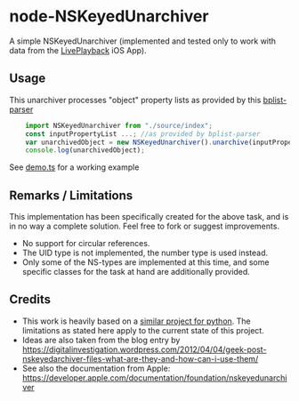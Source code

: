 # node-NSKeyedUnarchiver

A simple NSKeyedUnarchiver (implemented and tested only to work with data from the [LivePlayback](https://apps.apple.com/us/app/liveplayback/id469746819) iOS App).

## Usage

This unarchiver processes "object" property lists as provided by this [bplist-parser](https://github.com/joeferner/node-bplist-parser)

```javascript
    import NSKeyedUnarchiver from "./source/index";
    const inputPropertyList ...; //as provided by bplist-parser
    var unarchivedObject = new NSKeyedUnarchiver().unarchive(inputPropertyList);
    console.log(unarchivedObject);
```

See [demo.ts](https://github.com/suterma/node-NSKeyedUnarchiver/blob/main/demo.ts) for a working example

## Remarks / Limitations

This implementation has been specifically created for the above task, and is in no way a complete solution. Feel free to fork or suggest improvements.

-   No support for circular references.
-   The UID type is not implemented, the number type is used instead.
-   Only some of the NS-types are implemented at this time, and some specific classes for the task at hand are additionally provided.

## Credits

-   This work is heavily based on a [similar project for python](https://github.com/parabolala/bpylist2). The limitations as stated here apply to the current state of this project.
-   Ideas are also taken from the blog entry by https://digitalinvestigation.wordpress.com/2012/04/04/geek-post-nskeyedarchiver-files-what-are-they-and-how-can-i-use-them/
-   See also the documentation from Apple: https://developer.apple.com/documentation/foundation/nskeyedunarchiver
